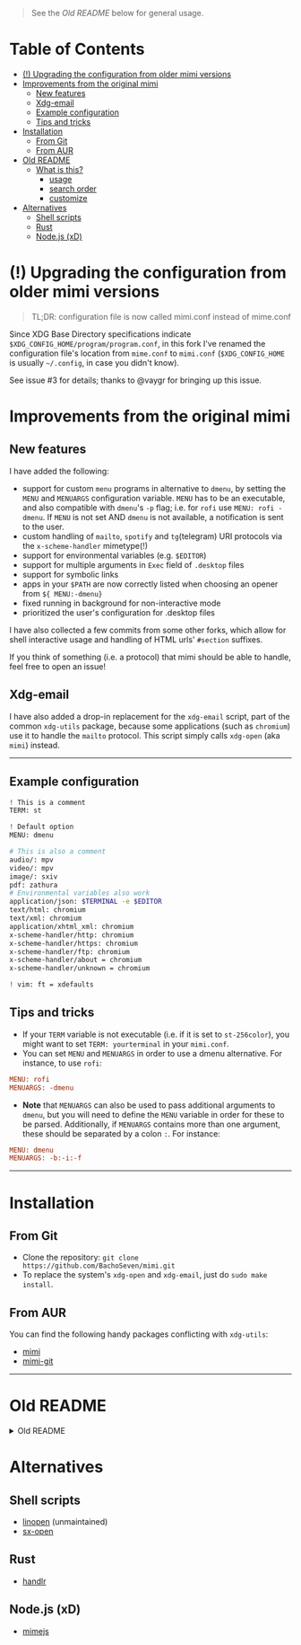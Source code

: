 > See the *Old README* below for general usage.

# Table of Contents

<!-- vim-markdown-toc GFM -->

* [(!) Upgrading the configuration from older mimi versions](#-upgrading-the-configuration-from-older-mimi-versions)
* [Improvements from the original mimi](#improvements-from-the-original-mimi)
  * [New features](#new-features)
  * [Xdg-email](#xdg-email)
  * [Example configuration](#example-configuration)
  * [Tips and tricks](#tips-and-tricks)
* [Installation](#installation)
  * [From Git](#from-git)
  * [From AUR](#from-aur)
* [Old README](#old-readme)
  * [What is this?](#what-is-this)
    * [usage](#usage)
    * [search order](#search-order)
    * [customize](#customize)
* [Alternatives](#alternatives)
  * [Shell scripts](#shell-scripts)
  * [Rust](#rust)
  * [Node.js (xD)](#nodejs-xd)

<!-- vim-markdown-toc -->

# (!) Upgrading the configuration from older mimi versions

> TL;DR: configuration file is now called mimi.conf instead of mime.conf

Since XDG Base Directory specifications indicate `$XDG_CONFIG_HOME/program/program.conf`,
in this fork I've renamed the configuration file's location from
`mime.conf` to `mimi.conf` (`$XDG_CONFIG_HOME` is usually `~/.config`, in case you didn't know).

See issue #3 for details; thanks to @vaygr for bringing up this issue.

# Improvements from the original mimi

## New features

I have added the following:
  - support for custom `menu` programs in alternative to `dmenu`, by setting the `MENU` and `MENUARGS` configuration variable. `MENU` has to be an executable, and also compatible with `dmenu`'s `-p` flag;
  i.e. for `rofi` use `MENU: rofi -dmenu`. If `MENU` is not set AND `dmenu` is not available, a notification is sent to the user.
  - custom handling of `mailto`, `spotify` and `tg`(telegram) URI protocols via the `x-scheme-handler` mimetype(!)
  - support for environmental variables (e.g. `$EDITOR`)
  - support for multiple arguments in `Exec` field of `.desktop` files
  - support for symbolic links
  - apps in your `$PATH` are now correctly listed when choosing an opener from `${
  MENU:-dmenu}
  `
  - fixed running in background for non-interactive mode
  - prioritized the user's configuration for .desktop files

I have also collected a few commits from some other forks, which allow for shell interactive usage and handling of HTML urls' `#section` suffixes.

If you think of something (i.e. a protocol) that mimi should be able to handle, feel free to open an issue!

## Xdg-email

I have also added a drop-in replacement for the `xdg-email` script, part of the common `xdg-utils` package, because some applications (such as `chromium`) use it to handle the
`mailto` protocol.
This script simply calls `xdg-open` (aka `mimi`) instead.

---

## Example configuration

``` sh
! This is a comment
TERM: st

! Default option
MENU: dmenu

# This is also a comment
audio/: mpv
video/: mpv
image/: sxiv
pdf: zathura
# Environmental variables also work
application/json: $TERMINAL -e $EDITOR
text/html: chromium
text/xml: chromium
application/xhtml_xml: chromium
x-scheme-handler/http: chromium
x-scheme-handler/https: chromium
x-scheme-handler/ftp: chromium
x-scheme-handler/about = chromium
x-scheme-handler/unknown = chromium

! vim: ft = xdefaults
```

## Tips and tricks

- If your `TERM` variable is not executable (i.e. if it is set to `st-256color`), you might want to set `TERM: yourterminal` in your `mimi.conf`.
- You can set `MENU` and `MENUARGS` in order to use a dmenu alternative. For instance, to use `rofi`:
``` cfg
MENU: rofi
MENUARGS: -dmenu
```
- __Note__ that `MENUARGS` can also be used to pass additional arguments to `dmenu`, but you will need to define the `MENU` variable in order for these to be parsed. Additionally,
  if `MENUARGS` contains more than one argument, these should be separated by a colon `:`. For instance:
``` cfg
MENU: dmenu
MENUARGS: -b:-i:-f
```

  ---

# Installation

## From Git

  - Clone the repository: `git clone https://github.com/BachoSeven/mimi.git`
  - To replace the system's `xdg-open` and `xdg-email`, just do `sudo make install`.

## From AUR
You can find the following handy packages conflicting with `xdg-utils`:
  - [mimi](https://aur.archlinux.org/packages/mimi)
  - [mimi-git](https://aur.archlinux.org/packages/mimi-git)

  ---

# Old README

  <details><summary>Old README</summary>

## What is this?
  mimi is an improved version of xdg-open.
  The original xdg-open works horribly without DE environment.

### usage
  1. you can define a list of 'how-to-open' in '~/.config/mimi/mimi.conf' (read below for format)
  2. or you are lazy, mimi will search a best-fit app using .desktop file. Best fit is defined as
  the first option sorted by mime order and then , if they have the same mime order, reverse sorted by generality

  for example, the best-fit app says it can open 'text/html' in the very beginning of its mime definition.
  if two or more apps have the same priority, then we choose the app that can open the most number of file types.

### search order
  for example, I want to define how to open 'text/html'. mimi will search in order like this

  1. 'txt' in your config
  2. <protocol> in your config (i.e. http, ftp, magnet) ...etc.
  3. 'text/html' in your config
  4. 'text/' in your config
  5. 'text/html' in .desktop
  6. 'text/' in .desktop
  7. if mimi still cannot find anything, it will open dmenu and bug you.

  note:

  1. sometimes, mimi is smart enough to figure out protocol based on mime-type when it searches for .desktop.
  2. sometimes, if an app requires a terminal to run (ncurses programs), mimi is able to find one terminal app in .desktop.

### customize
  this is my own stuff

  text/: xterm -e vim
  application/pdf: zathura
  video/: vlc
  image/: feh
  audio/: vlc
  application/x-tar: xterm -e 2a
  application/x-gzip: xterm -e 2a
  application/x-bzip2: xterm -e 2a
  application/x-rar: xterm -e 2a
  application/x-xz: xterm -e 2a
  application/zip: xterm -e 2a
  inode/directory: xterm -e ranger

  it can be simplified by using:

  rar: xterm -e 2a

  but if you have time, using mime-type is more precise

  </details>

# Alternatives
## Shell scripts
  - [linopen](https://github.com/sarcasticadmin/linopen) (unmaintained)
  - [sx-open](https://code.fleshless.org/fbt/sx-open/src/branch/master/sx-open)
## Rust
  - [handlr](https://github.com/chmln/handlr)
## Node.js (xD)
  - [mimejs](https://github.com/karabaja4/mimejs)
